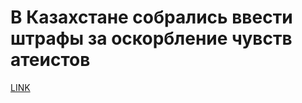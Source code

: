 # В Казахстане собрались ввести штрафы за оскорбление чувств атеистов



[LINK](https://varlamov.ru/2525979.html)